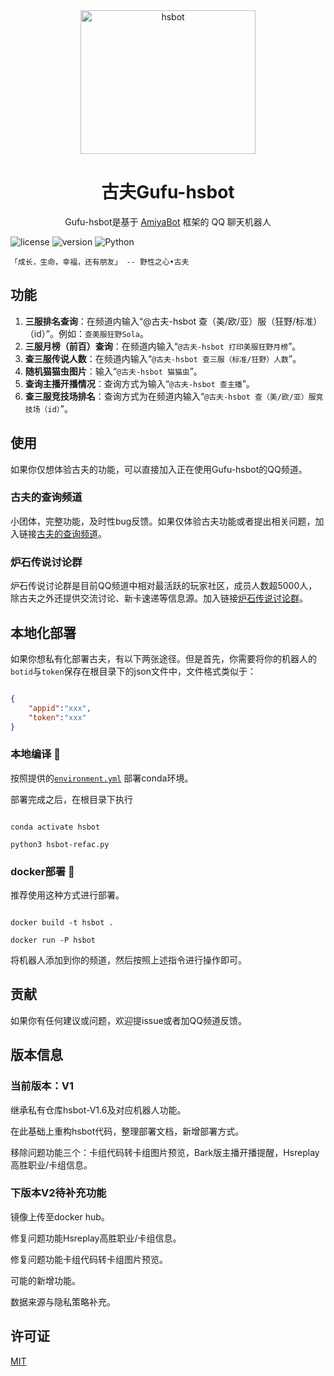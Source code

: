 <!-- projectInfo  -->
<div align="center">
    <img alt="hsbot" src="./fig/gufu.png" width=280 height=230/>

# 古夫Gufu-hsbot

Gufu-hsbot是基于 [AmiyaBot](https://www.amiyabot.com/) 框架的 QQ 聊天机器人<br>


</div>
<!-- projectInfo end -->

<div>
    <img alt="license" src="https://img.shields.io/badge/license-MIT-green">
    <img alt="version" src="https://img.shields.io/badge/version-1.0-orange">
    <img alt="Python" src="https://img.shields.io/badge/Python-3.7-%233776AB?logo=python&logoColor=white"><br>
</div>

    「成长，生命，幸福，还有朋友」 -- 野性之心•古夫


## 功能

1. **三服排名查询**：在频道内输入“@古夫-hsbot 查（美/欧/亚）服（狂野/标准）（id）”。例如：`查美服狂野Sola`。
2. **三服月榜（前百）查询**：在频道内输入“`@古夫-hsbot 打印美服狂野月榜`”。
3. **查三服传说人数**：在频道内输入“`@古夫-hsbot 查三服（标准/狂野）人数`”。
4. **随机猫猫虫图片**：输入“`@古夫-hsbot 猫猫虫`”。
5. **查询主播开播情况**：查询方式为输入“`@古夫-hsbot 查主播`”。
6. **查三服竞技场排名**：查询方式为在频道内输入“`@古夫-hsbot 查（美/欧/亚）服竞技场（id）`”。

## 使用

如果你仅想体验古夫的功能，可以直接加入正在使用Gufu-hsbot的QQ频道。

### 古夫的查询频道

小团体，完整功能，及时性bug反馈。如果仅体验古夫功能或者提出相关问题，加入链接[古夫的查询频道](https://pd.qq.com/s/44ww72e4s)。

### 炉石传说讨论群

炉石传说讨论群是目前QQ频道中相对最活跃的玩家社区，成员人数超5000人，除古夫之外还提供交流讨论、新卡速递等信息源。加入链接[炉石传说讨论群](https://pd.qq.com/s/cfdq2t6rr)。

## 本地化部署

如果你想私有化部署古夫，有以下两张途径。但是首先，你需要将你的机器人的`botid`与`token`保存在根目录下的json文件中，文件格式类似于：

```json

{
    "appid":"xxx",
    "token":"xxx"
}

```

### 本地编译 🥰

按照提供的[`environment.yml`](https://github.com/SolaMeow/hsbot-Gufu/blob/main/environment.yml) 部署conda环境。

部署完成之后，在根目录下执行

``` shell

conda activate hsbot

python3 hsbot-refac.py

```

### docker部署 🤗

推荐使用这种方式进行部署。

``` shell

docker build -t hsbot .

docker run -P hsbot

```

将机器人添加到你的频道，然后按照上述指令进行操作即可。


## 贡献

如果你有任何建议或问题，欢迎提issue或者加QQ频道反馈。


## 版本信息

### 当前版本：V1

继承私有仓库hsbot-V1.6及对应机器人功能。

在此基础上重构hsbot代码，整理部署文档，新增部署方式。

移除问题功能三个：卡组代码转卡组图片预览，Bark版主播开播提醒，Hsreplay高胜职业/卡组信息。

### 下版本V2待补充功能

镜像上传至docker hub。

修复问题功能Hsreplay高胜职业/卡组信息。

修复问题功能卡组代码转卡组图片预览。

可能的新增功能。

数据来源与隐私策略补充。


## 许可证

[MIT](https://choosealicense.com/licenses/mit/)